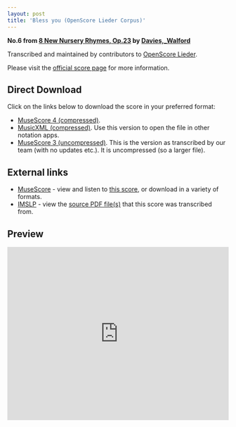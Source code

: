 ```yaml
---
layout: post
title: 'Bless you (OpenScore Lieder Corpus)'
---
```


__No.6 from [8 New Nursery Rhymes, Op.23](https://fourscoreandmore.org/OpenScore/Davies%2C_Walford/8_New_Nursery_Rhymes%2C_Op.23/) by [Davies,_Walford](https://fourscoreandmore.org/OpenScore/Davies%2C_Walford)__

Transcribed and maintained by contributors to [OpenScore Lieder].

Please visit the [official score page] for more information.

[official score page]: https://musescore.com/openscore-lieder-corpus/scores/6218737
[OpenScore Lieder]: https://musescore.com/openscore-lieder-corpus

## Direct Download

Click on the links below to download the score in your preferred format:
- [MuseScore 4 (compressed)](https://fourscoreandmore.org/OpenScore/Davies%2C_Walford/8_New_Nursery_Rhymes%2C_Op.23/6_Bless_you.mscz).
- [MusicXML (compressed)](https://fourscoreandmore.org/OpenScore/Davies%2C_Walford/8_New_Nursery_Rhymes%2C_Op.23/6_Bless_you.mxl). Use this version to open the file in other notation apps.
- [MuseScore 3 (uncompressed)](https://raw.githubusercontent.com/OpenScore/Lieder/refs/heads/main/scores/Davies%2C_Walford/8_New_Nursery_Rhymes%2C_Op.23/6_Bless_you/lc6218737.mscx). This is the version as transcribed by our team (with no updates etc.). It is uncompressed (so a larger file).

## External links

- [MuseScore] - view and listen to [this score][MuseScore], or download in a variety of formats.
- [IMSLP] - view the [source PDF file(s)][IMSLP] that this score was transcribed from.

[MuseScore]: https://musescore.com/score/6218737
[IMSLP]: https://imslp.org/wiki/Special:ReverseLookup/333826

## Preview

<iframe width="100%" height="394" src="https://musescore.com/openscore-lieder-corpus/scores/6218737/embed" frameborder="0" allowfullscreen allow="autoplay; fullscreen"></iframe>
